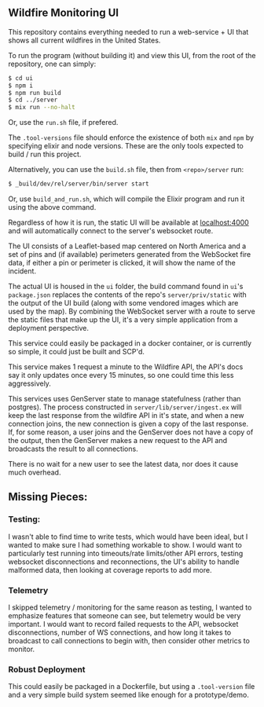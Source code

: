 ## Wildfire Monitoring UI

This repository contains everything needed to run a web-service + UI that shows all current wildfires in the United States.

To run the program (without building it) and view this UI, from the root of the repository, one can simply:

```bash
$ cd ui
$ npm i
$ npm run build
$ cd ../server
$ mix run --no-halt
```
Or, use the `run.sh` file, if prefered. 

The `.tool-versions` file should enforce the existence of both `mix` and `npm` by specifying elixir and node versions. These are the only tools expected to build / run this project.

Alternatively, you can use the `build.sh` file, then from `<repo>/server` run:
```bash
$ _build/dev/rel/server/bin/server start
```
Or, use `build_and_run.sh`, which will compile the Elixir program and run it using the above command.

Regardless of how it is run, the static UI will be available at [localhost:4000](http://localhost:4000) and will automatically connect to the server's websocket route.

The UI consists of a Leaflet-based map centered on North America and a set of pins and (if available) perimeters generated from the WebSocket fire data, if either a pin or perimeter is clicked, it will show the name of the incident.

The actual UI is housed in the `ui` folder, the build command found in `ui`'s `package.json` replaces the contents of the repo's `server/priv/static` with the output of the UI build (along with some vendored images which are used by the map). By combining the WebSocket server with a route to serve the static files that make up the UI, it's a very simple application from a deployment perspective. 


This service could easily be packaged in a docker container, or is currently so simple, it could just be built and SCP'd.

This service makes 1 request a minute to the Wildfire API, the API's docs say it only updates once every 15 minutes, so one could time this less aggressively.

This services uses GenServer state to manage statefulness (rather than postgres). The process constructed in `server/lib/server/ingest.ex` will keep the last response from the wildfire API in it's state, and when a new connection joins, the new connection is given a copy of the last response. If, for some reason, a user joins and the GenServer does not have a copy of the output, then the GenServer makes a new request to the API and broadcasts the result to all connections.

There is no wait for a new user to see the latest data, nor does it cause much overhead.

## Missing Pieces:

### Testing:
I wasn't able to find time to write tests, which would have been ideal, but I wanted to make sure I had something workable to show. I would want to particularly test running into timeouts/rate limits/other API errors, testing websocket disconnections and reconnections, the UI's ability to handle malformed data, then looking at coverage reports to add more.

### Telemetry 
I skipped telemetry / monitoring for the same reason as testing, I wanted to emphasize features that someone can see, but telemetry would be very important. I would want to record failed requests to the API, websocket disconnections, number of WS connections, and how long it takes to broadcast to call connections to begin with, then consider other metrics to monitor.

### Robust Deployment
This could easily be packaged in a Dockerfile, but using a `.tool-version` file and a very simple build system seemed like enough for a prototype/demo.
